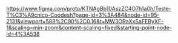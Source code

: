 https://www.figma.com/proto/KTNAgBb10AszZC4O7h1a0h/Teste-T%C3%A9cnico-Coodesh?page-id=3%3A484&node-id=95-2131&viewport=588%2C90%2C0.16&t=MW3ORaXxSaFEByXF-1&scaling=min-zoom&content-scaling=fixed&starting-point-node-id=4%3A538